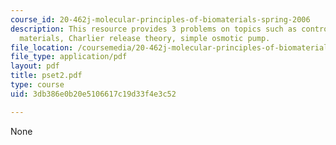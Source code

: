 ```yaml
---
course_id: 20-462j-molecular-principles-of-biomaterials-spring-2006
description: This resource provides 3 problems on topics such as controlled release
  materials, Charlier release theory, simple osmotic pump.
file_location: /coursemedia/20-462j-molecular-principles-of-biomaterials-spring-2006/3db386e0b20e5106617c19d33f4e3c52_pset2.pdf
file_type: application/pdf
layout: pdf
title: pset2.pdf
type: course
uid: 3db386e0b20e5106617c19d33f4e3c52

---
```

None